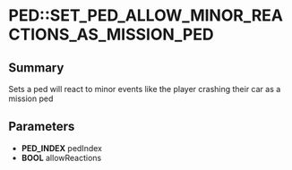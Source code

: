 # PED::SET_PED_ALLOW_MINOR_REACTIONS_AS_MISSION_PED

## Summary
Sets a ped will react to minor events like the player crashing their car as a mission ped

## Parameters
* **PED_INDEX** pedIndex
* **BOOL** allowReactions